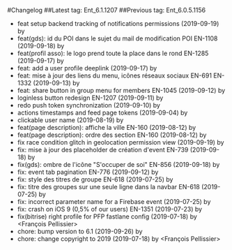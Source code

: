 #Changelog
##Latest tag: Ent_6.1.1207
##Previous tag: Ent_6.0.5.1156
* feat setup backend tracking of notifications permissions (2019-09-19) by <gregclermont>
* feat(gds): id du POI dans le sujet du mail de modification POI EN-1108 (2019-09-18) by <gregclermont>
* feat(profil asso): le logo prend toute la place dans le rond EN-1285 (2019-09-17) by <gregclermont>
* feat: add a user profile deeplink (2019-09-17) by <gregclermont>
* feat: mise à jour des liens du menu, icônes réseaux sociaux EN-691 EN-1332 (2019-09-13) by <gregclermont>
* feat: share button in group menu for members EN-1045 (2019-09-12) by <gregclermont>
* loginless button redesign EN-1207 (2019-09-11) by <gregclermont>
* redo push token synchronization (2019-09-10) by <gregclermont>
* actions timestamps and feed page tokens (2019-09-04) by <gregclermont>
* clickable user name (2019-08-19) by <gregclermont>
* feat(page description): affiche la ville EN-160 (2019-08-12) by <gregclermont>
* feat(page description): ordre des section EN-160 (2019-08-12) by <gregclermont>
* fix race condition glitch in geolocation permission view (2019-09-19) by <gregclermont>
* fix: mise à jour des placeholder de création d'event EN-739 (2019-09-18) by <gregclermont>
* fix(gds): ombre de l'icône "S'occuper de soi" EN-856 (2019-09-18) by <gregclermont>
* fix: event tab pagination EN-776 (2019-09-12) by <gregclermont>
* fix: style des titres de groupe EN-618 (2019-07-25) by <gregclermont>
* fix: titre des groupes sur une seule ligne dans la navbar EN-618 (2019-07-25) by <gregclermont>
* fix: incorrect parameter name for a Firebase event (2019-07-25) by <gregclermont>
* fix: crash on iOS 9 (0,5% of our users) EN-1351 (2019-07-23) by <gregclermont>
* fix(bitrise) right profile for PFP fastlane config (2019-07-18) by <François Pellissier>
* chore: bump version to 6.1 (2019-09-26) by <gregclermont>
* chore: change copyright to 2019 (2019-07-18) by <François Pellissier>
